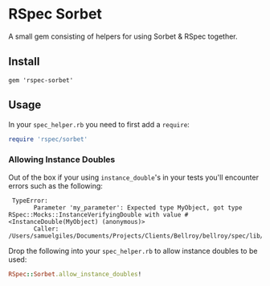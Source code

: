 # RSpec Sorbet

A small gem consisting of helpers for using Sorbet & RSpec together.

## Install

`gem 'rspec-sorbet'`

## Usage

In your `spec_helper.rb` you need to first add a `require`:
```ruby
require 'rspec/sorbet'
```

### Allowing Instance Doubles

Out of the box if your using `instance_double`'s in your tests you'll encounter errors such as the following:

```
 TypeError:
       Parameter 'my_parameter': Expected type MyObject, got type RSpec::Mocks::InstanceVerifyingDouble with value #<InstanceDouble(MyObject) (anonymous)>
       Caller: /Users/samuelgiles/Documents/Projects/Clients/Bellroy/bellroy/spec/lib/checkout/use_cases/my_use_case.rb:9
```

Drop the following into your `spec_helper.rb` to allow instance doubles to be used:

```ruby
RSpec::Sorbet.allow_instance_doubles!
```
